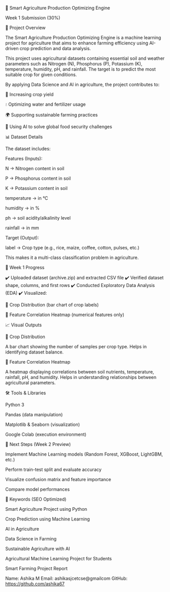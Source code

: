 🌱 Smart Agriculture Production Optimizing Engine

Week 1 Submission (30%)

📌 Project Overview

The Smart Agriculture Production Optimizing Engine is a machine learning project for agriculture that aims to enhance farming efficiency using AI-driven crop prediction and data analysis.

This project uses agricultural datasets containing essential soil and weather parameters such as Nitrogen (N), Phosphorus (P), Potassium (K), temperature, humidity, pH, and rainfall. The target is to predict the most suitable crop for given conditions.

By applying Data Science and AI in agriculture, the project contributes to:

🌾 Increasing crop yield

💧 Optimizing water and fertilizer usage

🌍 Supporting sustainable farming practices

🤖 Using AI to solve global food security challenges

📊 Dataset Details

The dataset includes:

Features (Inputs):

N → Nitrogen content in soil

P → Phosphorus content in soil

K → Potassium content in soil

temperature → in °C

humidity → in %

ph → soil acidity/alkalinity level

rainfall → in mm


Target (Output):

label → Crop type (e.g., rice, maize, coffee, cotton, pulses, etc.)

This makes it a multi-class classification problem in agriculture.

🔎 Week 1 Progress

✔️ Uploaded dataset (archive.zip) and extracted CSV file
✔️ Verified dataset shape, columns, and first rows
✔️ Conducted Exploratory Data Analysis (EDA)
✔️ Visualized:

🌾 Crop Distribution (bar chart of crop labels)

🔗 Feature Correlation Heatmap (numerical features only)

📈 Visual Outputs

🌾 Crop Distribution

A bar chart showing the number of samples per crop type. Helps in identifying dataset balance.

🔗 Feature Correlation Heatmap

A heatmap displaying correlations between soil nutrients, temperature, rainfall, pH, and humidity. Helps in understanding relationships between agricultural parameters.

🛠️ Tools & Libraries

Python 3

Pandas (data manipulation)

Matplotlib & Seaborn (visualization)

Google Colab (execution environment)

🚀 Next Steps (Week 2 Preview)

Implement Machine Learning models (Random Forest, XGBoost, LightGBM, etc.)

Perform train-test split and evaluate accuracy

Visualize confusion matrix and feature importance

Compare model performances

📌 Keywords (SEO Optimized)

Smart Agriculture Project using Python

Crop Prediction using Machine Learning

AI in Agriculture

Data Science in Farming

Sustainable Agriculture with AI

Agricultural Machine Learning Project for Students

Smart Farming Project Report

Name: Ashika M
Email: ashikasjcetcse@gmailcom
GitHub: https://github.com/ashika67
